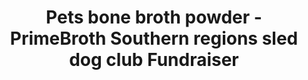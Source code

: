 ---
title: "Pets bone broth powder - PrimeBroth Southern regions sled dog club Fundraiser"
description: "Pets bone broth powder PrimeBroth, NZ's animal based wellness drink for pets"
type: custom
layout: products/pets-powder
charity: Southern regions sled dog club
pgurl: southern-regions-sled-dog-club
beefpricesmalllink: price_1Pb7aoABkrUo6tgOkyKvxGeI
beefpricemediumlink: price_1Pb7aJABkrUo6tgOq35gogdx
beefpricelargelink: price_1Pb7bEABkrUo6tgOTSNJYfcB
chickenpricesmalllink: 
chickenpricemediumlink: 
chickenpricelargelink: 
lambpricesmalllink: 
lambpricemediumlink: 
lambpricelargelink: 
---
